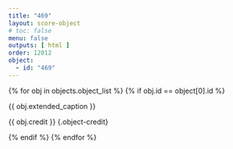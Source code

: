 ```yaml
---
title: "469"
layout: score-object
# toc: false
menu: false
outputs: [ html ]
order: 12012
object:
  - id: "469"
---
```


{% for obj in objects.object_list %}
{% if obj.id == object[0].id %}

{{ obj.extended_caption }}

{{ obj.credit }} {.object-credit}

{% endif %}
{% endfor %}
